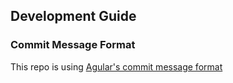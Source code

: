 ## Development Guide

### Commit Message Format

This repo is using [Agular's commit message format][commit-message]


[commit-message]: https://github.com/angular/angular/blob/2095a08781167e91a60a4cec65c694688b319cd0/CONTRIBUTING.md#-commit-message-format
